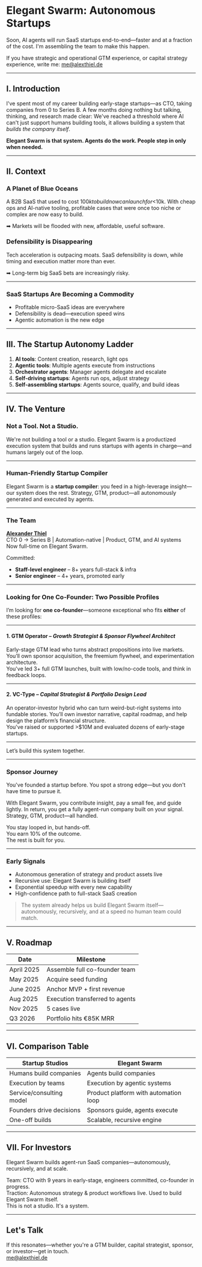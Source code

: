 # Elegant Swarm: Autonomous Startups

Soon, AI agents will run SaaS startups end-to-end—faster and at a fraction of the cost. I'm assembling the team to make this happen.

If you have strategic and operational GTM experience, or capital strategy experience, write me: [me@alexthiel.de](mailto:me@alexthiel.de)

---

## I. Introduction

I've spent most of my career building early-stage startups—as CTO, taking companies from 0 to Series B. A few months doing nothing but talking, thinking, and research made clear: We've reached a threshold where AI can't just support humans building tools, it allows building a system that *builds the company itself*.

**Elegant Swarm is that system. Agents do the work. People step in only when needed.**

---

## II. Context

### A Planet of Blue Oceans
A B2B SaaS that used to cost $100k to build now can launch for <$10k. With cheap ops and AI-native tooling, profitable cases that were once too niche or complex are now easy to build.

➡ Markets will be flooded with new, affordable, useful software.

### Defensibility is Disappearing
Tech acceleration is outpacing moats. SaaS defensibility is down, while timing and execution matter more than ever.

➡ Long-term big SaaS bets are increasingly risky.

---

### SaaS Startups Are Becoming a Commodity

- Profitable micro-SaaS ideas are everywhere  
- Defensibility is dead—execution speed wins  
- Agentic automation is the new edge  

---

## III. The Startup Autonomy Ladder

1. **AI tools**: Content creation, research, light ops  
2. **Agentic tools**: Multiple agents execute from instructions  
3. **Orchestrator agents**: Manager agents delegate and escalate  
4. **Self-driving startups**: Agents run ops, adjust strategy  
5. **Self-assembling startups**: Agents source, qualify, and build ideas

---

## IV. The Venture

### Not a Tool. Not a Studio.

We're not building a tool or a studio. Elegant Swarm is a productized execution system that builds and runs startups with agents in charge—and humans largely out of the loop.

---

### Human-Friendly Startup Compiler

Elegant Swarm is a **startup compiler**: you feed in a high-leverage insight—our system does the rest. Strategy, GTM, product—all autonomously generated and executed by agents.

---

### The Team

**[Alexander Thiel](https://www.linkedin.com/in/reasn/)**  
CTO 0 → Series B | Automation-native | Product, GTM, and AI systems  
Now full-time on Elegant Swarm.

Committed:  
- **Staff-level engineer** – 8+ years full-stack & infra  
- **Senior engineer** – 4+ years, promoted early  

---

### Looking for One Co-Founder: Two Possible Profiles

I’m looking for **one co-founder**—someone exceptional who fits **either** of these profiles:

---

#### 1. **GTM Operator** – *Growth Strategist & Sponsor Flywheel Architect*  
Early-stage GTM lead who turns abstract propositions into live markets. You’ll own sponsor acquisition, the freemium flywheel, and experimentation architecture.  
You've led 3+ full GTM launches, built with low/no-code tools, and think in feedback loops.

---

#### 2. **VC-Type** – *Capital Strategist & Portfolio Design Lead*  
An operator-investor hybrid who can turn weird-but-right systems into fundable stories. You’ll own investor narrative, capital roadmap, and help design the platform’s financial structure.  
You've raised or supported >$10M and evaluated dozens of early-stage startups.

---

Let’s build this system together.

---

### Sponsor Journey

You've founded a startup before. You spot a strong edge—but you don't have time to pursue it.

With Elegant Swarm, you contribute insight, pay a small fee, and guide lightly. In return, you get a fully agent-run company built on your signal. Strategy, GTM, product—all handled.

You stay looped in, but hands-off.  
You earn 10% of the outcome.  
The rest is built for you.

---

### Early Signals

- Autonomous generation of strategy and product assets live  
- Recursive use: Elegant Swarm is building itself  
- Exponential speedup with every new capability  
- High-confidence path to full-stack SaaS creation

> The system already helps us build Elegant Swarm itself—autonomously, recursively, and at a speed no human team could match.

---

## V. Roadmap

| Date           | Milestone                           |
|----------------|-------------------------------------|
| April 2025     | Assemble full co-founder team       |
| May 2025       | Acquire seed funding                |
| June 2025      | Anchor MVP + first revenue          |
| Aug 2025       | Execution transferred to agents     |
| Nov 2025       | 5 cases live                        |
| Q3 2026        | Portfolio hits €85K MRR             |

---

## VI. Comparison Table

| **Startup Studios**       | **Elegant Swarm**                      |
|---------------------------|----------------------------------------|
| Humans build companies    | Agents build companies                 |
| Execution by teams        | Execution by agentic systems           |
| Service/consulting model  | Product platform with automation loop  |
| Founders drive decisions  | Sponsors guide, agents execute         |
| One-off builds            | Scalable, recursive engine             |

---

## VII. For Investors

Elegant Swarm builds agent-run SaaS companies—autonomously, recursively, and at scale.

Team: CTO with 9 years in early-stage, engineers committed, co-founder in progress.  
Traction: Autonomous strategy & product workflows live. Used to build Elegant Swarm itself.  
This is not a studio. It's a system.

---

## Let's Talk

If this resonates—whether you're a GTM builder, capital strategist, sponsor, or investor—get in touch.  
[me@alexthiel.de](mailto:me@alexthiel.de)